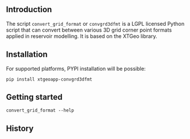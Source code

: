 ## Introduction ##

The script `convert_grid_format` or `convgrd3dfmt` is a LGPL licensed Python script
that can convert between various 3D grid corner point formats applied in
reservoir modelling. It is based on the XTGeo library.


## Installation ##

For supported platforms, PYPI installation will be possible:

```
pip install xtgeoapp-convgrd3dfmt
```

## Getting started ##

```
convert_grid_format --help
```

## History ##
